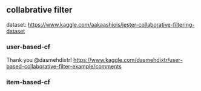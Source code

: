 ## collabrative filter

dataset: 
https://www.kaggle.com/aakaashjois/jester-collaborative-filtering-dataset

### user-based-cf
Thank you @dasmehdixtr! 
https://www.kaggle.com/dasmehdixtr/user-based-collaborative-filter-example/comments

### item-based-cf

